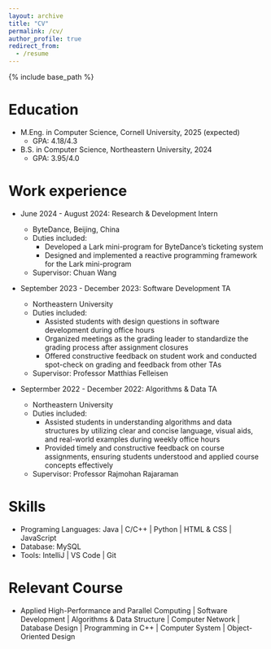```yaml
---
layout: archive
title: "CV"
permalink: /cv/
author_profile: true
redirect_from:
  - /resume
---
```


{% include base_path %}

Education
======
* M.Eng. in Computer Science, Cornell University, 2025 (expected)
  * GPA: 4.18/4.3
* B.S. in Computer Science, Northeastern University, 2024
  * GPA: 3.95/4.0

Work experience
======
* June 2024 - August 2024: Research & Development Intern
  * ByteDance, Beijing, China
  * Duties included: 
    * Developed a Lark mini-program for ByteDance’s ticketing system
    * Designed and implemented a reactive programming framework for the Lark mini-program
  * Supervisor: Chuan Wang

* September 2023 - December 2023: Software Development TA
  * Northeastern University
  * Duties included:
    * Assisted students with design questions in software development during office hours
    * Organized meetings as the grading leader to standardize the grading process after assignment closures
    * Offered constructive feedback on student work and conducted spot-check on grading and feedback from other TAs
  * Supervisor: Professor Matthias Felleisen

* Septermber 2022 - December 2022: Algorithms & Data TA
  * Northeastern University
  * Duties included: 
    * Assisted students in understanding algorithms and data structures by utilizing clear and concise language, visual aids, and real-world examples during weekly office hours
    * Provided timely and constructive feedback on course assignments, ensuring students understood and applied course concepts effectively
  * Supervisor: Professor Rajmohan Rajaraman
  
Skills
======
* Programing Languages: Java | C/C++ | Python | HTML & CSS | JavaScript
* Database: MySQL
* Tools: IntelliJ | VS Code | Git

Relevant Course
======
* Applied High-Performance and Parallel Computing | Software Development | Algorithms & Data Structure | Computer Network | Database Design | Programming in C++ | Computer System | Object-Oriented Design

<!-- Publications
======
  <ul>{% for post in site.publications reversed %}
    {% include archive-single-cv.html %}
  {% endfor %}</ul>
  
Talks
======
  <ul>{% for post in site.talks reversed %}
    {% include archive-single-talk-cv.html  %}
  {% endfor %}</ul>
  
Teaching
======
  <ul>{% for post in site.teaching reversed %}
    {% include archive-single-cv.html %}
  {% endfor %}</ul>
  
Service and leadership
======
* Currently signed in to 43 different slack teams -->
